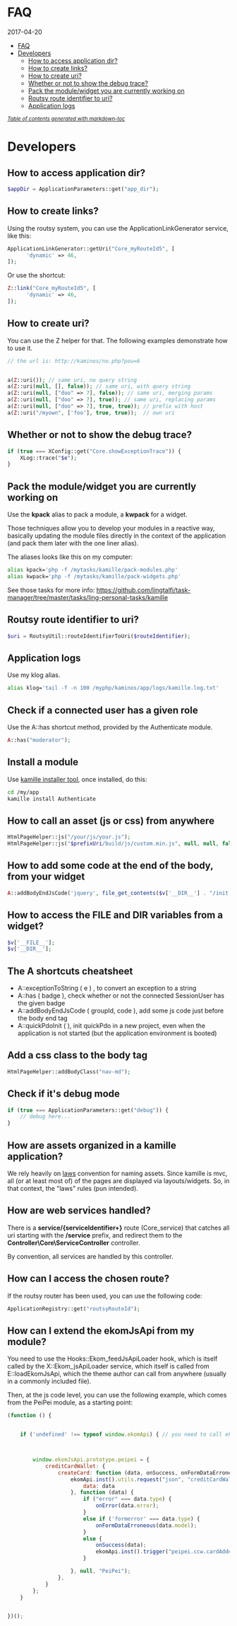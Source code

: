FAQ
=============
2017-04-20




- [FAQ](#faq)
- [Developers](#developers)
  * [How to access application dir?](#how-to-access-application-dir-)
  * [How to create links?](#how-to-create-links-)
  * [How to create uri?](#how-to-create-uri-)
  * [Whether or not to show the debug trace?](#whether-or-not-to-show-the-debug-trace-)
  * [Pack the module/widget you are currently working on](#pack-the-module-widget-you-are-currently-working-on)
  * [Routsy route identifier to uri?](#routsy-route-identifier-to-uri-)
  * [Application logs](#application-logs)
  
  
<small><i><a href='http://ecotrust-canada.github.io/markdown-toc/'>Table of contents generated with markdown-toc</a></i></small>
  
  
  
  
Developers
==============






How to access application dir?
------------------------

```php
$appDir = ApplicationParameters::get("app_dir");
```




How to create links?
------------------------

Using the routsy system, you can use the ApplicationLinkGenerator service, like this:

```php 
ApplicationLinkGenerator::getUri("Core_myRouteId5", [
      'dynamic' => 46,
]);
```


Or use the shortcut:

```php
Z::link("Core_myRouteId5", [
      'dynamic' => 46,
]);
```


How to create uri?
------------------------

You can use the Z helper for that.
The following examples demonstrate how to use it.

```php 
// the url is: http://kaminos/no.php?pou=6


a(Z::uri()); // same uri, no query string                                       /no.php
a(Z::uri(null, [], false)); // same uri, with query string                      /no.php?pou=6
a(Z::uri(null, ["doo" => 7], false)); // same uri, merging params               /no.php?pou=6&doo=7
a(Z::uri(null, ["doo" => 7], true)); // same uri, replacing params              /no.php?doo=7
a(Z::uri(null, ["doo" => 7], true, true)); // prefix with host                  http://kaminos/no.php?doo=7
a(Z::uri("/myown", ['foo'], true, true));  // own uri                           http://kaminos/myown?0=foo
```


Whether or not to show the debug trace?
---------------------------

```php
if (true === XConfig::get("Core.showExceptionTrace")) {
    XLog::trace("$e");
}

```


Pack the module/widget you are currently working on
------------------------

Use the **kpack** alias to pack a module, a **kwpack** for a widget.

Those techniques allow you to develop your modules in a reactive way, basically updating the module files
directly in the context of the application (and pack them later with the one liner alias).

The aliases looks like this on my computer:

```bash
alias kpack='php -f /mytasks/kamille/pack-modules.php'
alias kwpack='php -f /mytasks/kamille/pack-widgets.php'
```

See those tasks for more info: https://github.com/lingtalfi/task-manager/tree/master/tasks/ling-personal-tasks/kamille


Routsy route identifier to uri?
---------------------------------

```php
$uri = RoutsyUtil::routeIdentifierToUri($routeIdentifier);
```


Application logs
---------------------------------

Use my klog alias.

```bash
alias klog='tail -f -n 100 /myphp/kaminos/app/logs/kamille.log.txt'
```



Check if a connected user has a given role
---------------------------------

Use the A::has shortcut method, provided by the Authenticate module.

```php
A::has("moderator");
```


Install a module
---------------------------------

Use [kamille installer tool](https://github.com/lingtalfi/kamille-installer-tool), once installed, do this:

```bash
cd /my/app
kamille install Authenticate
```



How to call an asset (js or css) from anywhere
---------------------------------

```php
HtmlPageHelper::js("/your/js/your.js");
HtmlPageHelper::js("$prefixUri/build/js/custom.min.js", null, null, false);
```



How to add some code at the end of the body, from your widget
----------------------------------
```php
A::addBodyEndJsCode('jquery', file_get_contents($v['__DIR__'] . "/init.js"));
```


How to access the __FILE__ and __DIR__ variables from a widget?
-------------------------------------

```php
$v['__FILE__'];
$v['__DIR__'];
```


The A shortcuts cheatsheet
-------------------------------------


- A::exceptionToString ( e ) , to convert an exception to a string
- A::has ( badge ), check whether or not the connected SessionUser has the given badge
- A::addBodyEndJsCode ( groupId, code ), add some js code just before the body end tag
- A::quickPdoInit ( ), init quickPdo in a new project, even when the application is not started (but the application environment is booted)



Add a css class to the body tag
------------------------------

```php
HtmlPageHelper::addBodyClass("nav-md");
```


Check if it's debug mode
----------------------
```php
if (true === ApplicationParameters::get("debug")) {
    // debug here...            
}
```


How are assets organized in a kamille application?
----------------------------------------------------
We rely heavily on [laws](https://github.com/lingtalfi/laws) convention for naming assets.
Since kamille is mvc, all (or at least most of) of the pages are displayed via layouts/widgets.
So, in that context, the "laws" rules (pun intended).




How are web services handled?
----------------------------

There is a **service/{serviceIdentifier+}** route (Core_service) that catches all uri starting with the **/service** prefix,
and redirect them to the **Controller\Core\ServiceController** controller.

By convention, all services are handled by this controller.


How can I access the chosen route?
-----------------------------------------
If the routsy router has been used, you can use the following code:

```php
ApplicationRegistry::get("routsyRouteId");
```





How can I extend the ekomJsApi from my module?
----------------------------------------------

You need to use the Hooks::Ekom_feedJsApiLoader hook,
which is itself called by the X::Ekom_jsApiLoader service,
which itself is called from E::loadEkomJsApi, 
which the theme author can call from anywhere (usually in a commonly included file).

Then, at the js code level, you can use the following example, which comes from the PeiPei module, as a starting point:

```js
(function () {


    if ('undefined' !== typeof window.ekomApi) { // you need to call ekomJsApi.js file first!!



        window.ekomJsApi.prototype.peipei = {
            creditCardWallet: {
                createCard: function (data, onSuccess, onFormDataErroneous, onError) {
                    ekomApi.inst().utils.request("json", "creditCardWallet.createCard", {
                        data: data
                    }, function (data) {
                        if ("error" === data.type) {
                            onError(data.error);
                        }
                        else if ('formerror' === data.type) {
                            onFormDataErroneous(data.model);
                        }
                        else {
                            onSuccess(data);
                            ekomApi.inst().trigger("peipei.ccw.cardAdded", data);
                        }

                    }, null, "PeiPei");
                },
            }
        };
    }


})();

```







 